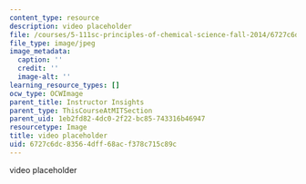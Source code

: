 ```yaml
---
content_type: resource
description: video placeholder
file: /courses/5-111sc-principles-of-chemical-science-fall-2014/6727c6dc83564dff68acf378c715c89c_placeholder.jpg
file_type: image/jpeg
image_metadata:
  caption: ''
  credit: ''
  image-alt: ''
learning_resource_types: []
ocw_type: OCWImage
parent_title: Instructor Insights
parent_type: ThisCourseAtMITSection
parent_uid: 1eb2fd82-4dc0-2f22-bc85-743316b46947
resourcetype: Image
title: video placeholder
uid: 6727c6dc-8356-4dff-68ac-f378c715c89c
---
```

video placeholder

